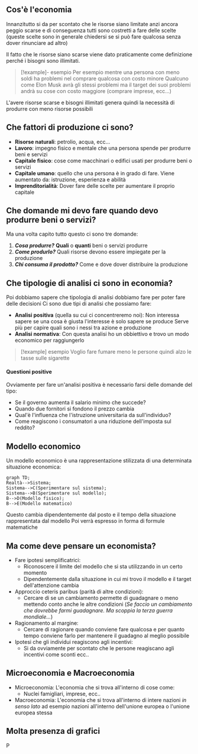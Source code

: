 ## Cos'è l'economia
Innanzitutto si da per scontato che le risorse siano limitate anzi ancora peggio scarse e di conseguenza tutti sono costretti a fare delle scelte (queste scelte sono in generale chiedersi se si può fare qualcosa senza dover rinunciare ad altro)

Il fatto che le risorse siano scarse viene dato praticamente come definizione perché i bisogni sono illimitati.
> [!example]- esempio
> Per esempio mentre una persona con meno soldi ha problemi nel comprare qualcosa con costo minore
> Qualcuno come Elon Musk avrà gli stessi problemi ma il target dei suoi problemi andrà su cose con costo maggiore (comprare imprese, ecc...)

L'avere risorse scarse e bisogni illimitati genera quindi la necessità di produrre con meno risorse possibili

## Che fattori di produzione ci sono?
- **Risorse naturali**: 
  petrolio, acqua, ecc...
- **Lavoro**: 
  impegno fisico e mentale che una persona spende per produrre beni e servizi
- **Capitale fisico**: 
  cose come macchinari o edifici usati per produrre beni o servizi
- **Capitale umano**: 
  quello che una persona è in grado di fare. Viene aumentato da: istruzione, esperienza e abilità
- **Imprenditorialità**: 
  Dover fare delle scelte per aumentare il proprio capitale

## Che domande mi devo fare quando devo produrre beni o servizi?
Ma una volta capito tutto questo ci sono tre domande:
1. ***Cosa produrre?***
   **Quali** o **quanti** beni o servizi produrre
2. ***Come produrlo?***
   Quali risorse devono essere impiegate per la produzione
3. ***Chi consuma il prodotto?***
   Come e dove dover distribuire la produzione

## Che tipologie di analisi ci sono in economia?
Poi dobbiamo sapere che tipologia di analisi dobbiamo fare per poter fare delle decisioni
Ci sono due tipi di analisi che possiamo fare:
- **Analisi positiva** (quella su cui ci concentreremo noi):
	  Non interessa sapere se una cosa è giusta l'interesse è solo sapere se produce
	  Serve più per capire quali sono i nessi tra azione e produzione
- **Analisi normativa**:
	  Con questa analisi ho un obbiettivo e trovo un modo economico per raggiungerlo  
> [!example] esempio
> Voglio fare fumare meno le persone quindi alzo le tasse sulle sigarette

#### Questioni positive
Ovviamente per fare un'analisi positiva è necessario farsi delle domande del tipo:
- Se il governo aumenta il salario minimo che succede?
- Quando due fornitori si fondono il prezzo cambia
- Qual'è l'influenza che l'istruzione universitaria da sull'individuo?
- Come reagiscono i consumatori a una riduzione dell'imposta sul reddito?

## Modello economico
Un modello economico è una rappresentazione stilizzata di una determinata situazione economica:
```mermaid
graph TD;
Realtà-->Sistema;
Sistema-->C(Sperimentare sul sistema);
Sistema-->B(Sperimentare sul modello);
B-->D(Modello fisico);
B-->E(Modello matematico)
```

Questo cambia dipendentemente dal posto e il tempo della situazione rappresentata dal modello
Poi verrà espresso in forma di formule matematiche

## Ma come deve pensare un economista?
- Fare ipotesi semplificatrici:
	- Riconoscere il limite del modello che si sta utilizzando in un certo momento
	- Dipendentemente dalla situazione in cui mi trovo il modello e il target dell'attenzione cambia
- Approccio ceteris paribus (parità di altre condizioni):
	- Cercare di se un cambiamento permette di guadagnare o meno mettendo conto anche le altre condizioni (*Se faccio un cambiamento che dovrebbe farmi guadagnare. Ma scoppia la terza guerra mondiale...*)
- Ragionamento al margine:
	- Cercare di ragionare quando conviene fare qualcosa e per quanto tempo conviene farlo per mantenere il guadagno al meglio possibile 
- Ipotesi che gli individui reagiscono agli incentivi:
	- Si da ovviamente per scontato che le persone reagiscano agli incentivi come sconti ecc..

## Microeconomia e Macroeconomia
- Microeconomia: L'economia che si trova all'interno di cose come:
	- Nuclei famigliari, imprese, ecc..
- Macroeconomia: L'economia che si trova all'interno di intere nazioni *in senso lato* ad esempio nazioni all'interno dell'unione europea o l'unione europea stessa


## Molta presenza di grafici
P